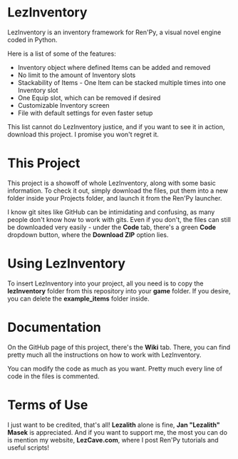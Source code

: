 # LezInventory
LezInventory is an inventory framework for Ren'Py, a visual novel engine coded in Python.

Here is a list of some of the features:
- Inventory object where defined Items can be added and removed
- No limit to the amount of Inventory slots
- Stackability of Items - One Item can be stacked multiple times into one Inventory slot
- One Equip slot, which can be removed if desired
- Customizable Inventory screen
- File with default settings for even faster setup

This list cannot do LezInventory justice, and if you want to see it in action, download this project. 
I promise you won't regret it.

# This Project
This project is a showoff of whole LezInventory, along with some basic information. 
To check it out, simply download the files, put them into a new folder inside your Projects folder, and launch it from the Ren'Py launcher.  

I know git sites like GitHub can be intimidating and confusing, as many people don't know how to work with gits.
Even if you don't, the files can still be downloaded very easily - under the **Code** tab, there's a green **Code** dropdown button, where the **Download ZIP** option lies.

# Using LezInventory
To insert LezInventory into your project, all you need is to copy the **lezInventory** folder from this repository into your **game** folder.
If you desire, you can delete the **example_items** folder inside.

# Documentation
On the GitHub page of this project, there's the **Wiki** tab.
There, you can find pretty much all the instructions on how to work with LezInventory.

You can modify the code as much as you want. Pretty much every line of code in the files is commented.

# Terms of Use
I just want to be credited, that's all! **Lezalith** alone is fine, **Jan "Lezalith" Masek** is appreciated.
And if you want to support me, the most you can do is mention my website, **LezCave.com**, where I post Ren'Py tutorials and useful scripts!
